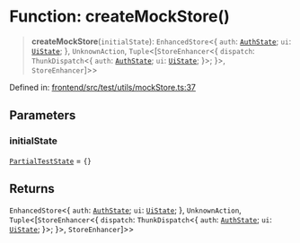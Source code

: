 # Function: createMockStore()

> **createMockStore**(`initialState`): `EnhancedStore`\<\{ `auth`: [`AuthState`](../../../../store/slices/authSlice/type-aliases/AuthState.md); `ui`: [`UiState`](../../../../store/slices/uiSlice/type-aliases/UiState.md); \}, `UnknownAction`, `Tuple`\<\[`StoreEnhancer`\<\{ `dispatch`: `ThunkDispatch`\<\{ `auth`: [`AuthState`](../../../../store/slices/authSlice/type-aliases/AuthState.md); `ui`: [`UiState`](../../../../store/slices/uiSlice/type-aliases/UiState.md); \}\>; \}\>, `StoreEnhancer`\]\>\>

Defined in: [frontend/src/test/utils/mockStore.ts:37](https://github.com/lsendel/sass/blob/ca8b2b87627589617e0de57047e1f50d53e78078/frontend/src/test/utils/mockStore.ts#L37)

## Parameters

### initialState

[`PartialTestState`](../type-aliases/PartialTestState.md) = `{}`

## Returns

`EnhancedStore`\<\{ `auth`: [`AuthState`](../../../../store/slices/authSlice/type-aliases/AuthState.md); `ui`: [`UiState`](../../../../store/slices/uiSlice/type-aliases/UiState.md); \}, `UnknownAction`, `Tuple`\<\[`StoreEnhancer`\<\{ `dispatch`: `ThunkDispatch`\<\{ `auth`: [`AuthState`](../../../../store/slices/authSlice/type-aliases/AuthState.md); `ui`: [`UiState`](../../../../store/slices/uiSlice/type-aliases/UiState.md); \}\>; \}\>, `StoreEnhancer`\]\>\>
